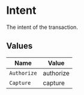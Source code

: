 # Intent

The intent of the transaction.


## Values

| Name        | Value       |
| ----------- | ----------- |
| `Authorize` | authorize   |
| `Capture`   | capture     |